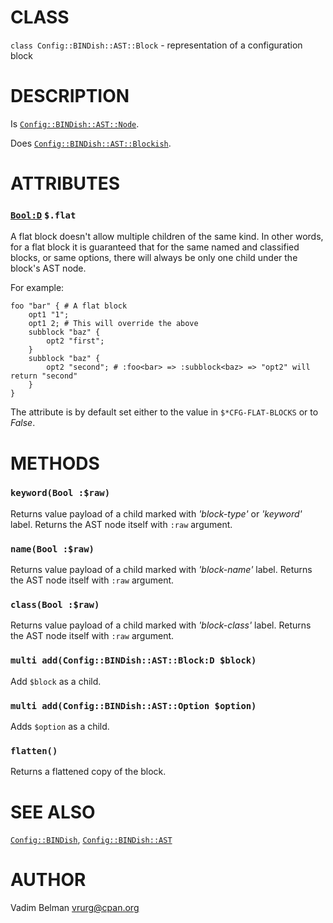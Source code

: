 # CLASS

`class Config::BINDish::AST::Block` - representation of a configuration block

# DESCRIPTION

Is [`Config::BINDish::AST::Node`](Node.md).

Does [`Config::BINDish::AST::Blockish`](Blockish.md).

# ATTRIBUTES

### [`Bool:D`](https://docs.raku.org/type/Bool) `$.flat`

A flat block doesn't allow multiple children of the same kind. In other words, for a flat block it is guaranteed that for the same named and classified blocks, or same options, there will always be only one child under the block's AST node.

For example:

``` 
foo "bar" { # A flat block
    opt1 "1";
    opt1 2; # This will override the above
    subblock "baz" {
        opt2 "first";
    }
    subblock "baz" {
        opt2 "second"; # :foo<bar> => :subblock<baz> => "opt2" will return "second"
    }
}
```

The attribute is by default set either to the value in `$*CFG-FLAT-BLOCKS` or to *False*.

# METHODS

### `keyword(Bool :$raw)`

Returns value payload of a child marked with *'block-type'* or *'keyword'* label. Returns the AST node itself with `:raw` argument.

### `name(Bool :$raw)`

Returns value payload of a child marked with *'block-name'* label. Returns the AST node itself with `:raw` argument.

### `class(Bool :$raw)`

Returns value payload of a child marked with *'block-class'* label. Returns the AST node itself with `:raw` argument.

### `multi add(Config::BINDish::AST::Block:D $block)`

Add `$block` as a child.

### `multi add(Config::BINDish::AST::Option $option)`

Adds `$option` as a child.

### `flatten()`

Returns a flattened copy of the block.

# SEE ALSO

[`Config::BINDish`](../../BINDish.md), [`Config::BINDish::AST`](../AST.md)

# AUTHOR

Vadim Belman <vrurg@cpan.org>
